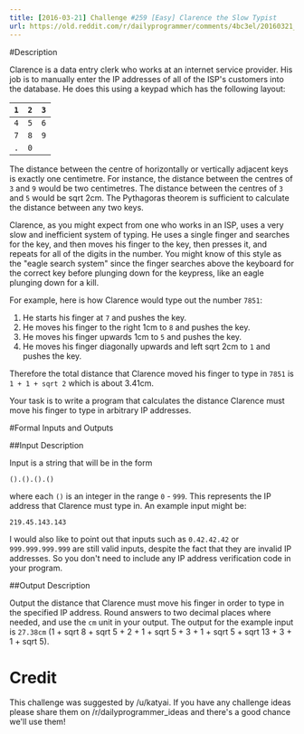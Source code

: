 ```yaml
---
title: [2016-03-21] Challenge #259 [Easy] Clarence the Slow Typist
url: https://old.reddit.com/r/dailyprogrammer/comments/4bc3el/20160321_challenge_259_easy_clarence_the_slow/
---
```


#Description

Clarence is a data entry clerk who works at an internet service provider. His job is to manually enter the IP addresses of all of the ISP's customers into the database. He does this using a keypad which has the following layout:

|`1`|`2`|`3`|
|:--:|:--:|:--:|
|`4`|`5`|`6`|
|`7`|`8`|`9`|
|`.`|`0`||

The distance between the centre of horizontally or vertically adjacent keys is exactly one centimetre. For instance, the distance between the centres of `3` and `9` would be two centimetres. The distance between the centres of `3` and `5` would be sqrt 2cm. The Pythagoras theorem is sufficient to calculate the distance between any two keys.

Clarence, as you might expect from one who works in an ISP, uses a very slow and inefficient system of typing. He uses a single finger and searches for the key, and then moves his finger to the key, then presses it, and repeats for all of the digits in the number. You might know of this style as the "eagle search system" since the finger searches above the keyboard for the correct key before plunging down for the keypress, like an eagle plunging down for a kill.

For example, here is how Clarence would type out the number `7851`:

 1. He starts his finger at `7` and pushes the key.
 2. He moves his finger to the right 1cm to `8` and pushes the key.
 3. He moves his finger upwards 1cm to `5`  and pushes the key.
 4. He moves his finger diagonally upwards and left sqrt 2cm to `1` and pushes the key.

Therefore the total distance that Clarence moved his finger to type in `7851` is `1 + 1 + sqrt 2` which is about 3.41cm.

Your task is to write a program that calculates the distance Clarence must move his finger to type in arbitrary IP addresses.

#Formal Inputs and Outputs

##Input Description

Input is a string that will be in the form

`().().().()`

where each `()` is an integer in the range `0` - `999`. This represents the IP address that Clarence must type in. An example input might be:

    219.45.143.143

I would also like to point out that inputs such as `0.42.42.42` or `999.999.999.999` are still valid inputs, despite the fact that they are invalid IP addresses. So you don't need to include any IP address verification code in your program.

##Output Description

Output the distance that Clarence must move his finger in order to type in the specified IP address. Round answers to two decimal places where needed, and use the `cm` unit in your output. The output for the example input is `27.38cm` (1 + sqrt 8 + sqrt 5 + 2 + 1 + sqrt 5 + 3 + 1 + sqrt 5 + sqrt 13 + 3 + 1 + sqrt 5).

# Credit

This challenge was suggested by /u/katyai. If you have any challenge ideas please share them on /r/dailyprogrammer_ideas and there's a good chance we'll use them!
